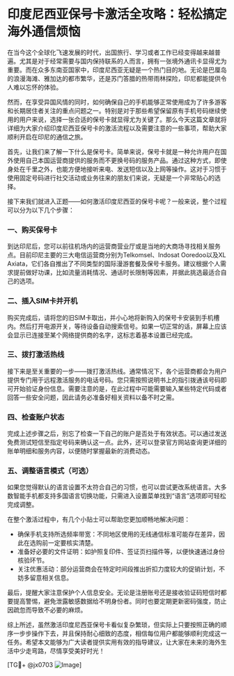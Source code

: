 # 印度尼西亚保号卡激活全攻略：轻松搞定海外通信烦恼

在当今这个全球化飞速发展的时代，出国旅行、学习或者工作已经变得越来越普遍。尤其是对于经常需要与国内保持联系的人而言，拥有一张境外通讯卡显得尤为重要。而在众多东南亚国家中，印度尼西亚无疑是一个热门目的地。无论是巴厘岛的浪漫海滩、雅加达的都市繁华，还是苏门答腊的热带雨林探险，印尼都能提供令人难以忘怀的体验。

然而，在享受异国风情的同时，如何确保自己的手机能够正常使用成为了许多游客和长期居住者关注的重点问题之一。特别是对于那些希望保留原有手机号码继续使用的用户来说，选择一张合适的保号卡就显得尤为关键了。那么今天这篇文章就将详细为大家介绍印度尼西亚保号卡的激活流程以及需要注意的一些事项，帮助大家顺利开启在印尼的通信之旅。

首先，让我们来了解一下什么是保号卡。简单来说，保号卡就是一种允许用户在国外使用自己本国运营商提供的服务而不更换号码的服务产品。通过这种方式，即使身处在千里之外，也能方便地接听来电、发送短信以及上网等操作。这对于习惯于使用固定号码进行社交活动或业务往来的朋友们来说，无疑是一个非常贴心的选择。

接下来我们就进入正题——如何激活印度尼西亚的保号卡呢？一般来说，整个过程可以分为以下几个步骤：

### 一、购买保号卡
到达印尼后，您可以前往机场内的运营商营业厅或是当地的大商场寻找相关服务点。目前印尼主要的三大电信运营商分别为Telkomsel、Indosat Ooredoo以及XL Axiata，它们各自推出了不同类型的国际漫游套餐及保号卡服务。建议根据个人需求提前做好功课，比如流量消耗情况、通话时长限制等因素，并据此挑选最适合自己的选项。

### 二、插入SIM卡并开机
购买完成后，请将您的旧SIM卡取出，并小心地将新购入的保号卡安装到手机槽内。然后打开电源开关，等待设备自动搜索信号。如果一切正常的话，屏幕上应该会显示已连接至某个网络提供商的名字，这标志着基本设置已经完成。

### 三、拨打激活热线
接下来是至关重要的一步——拨打激活热线。通常情况下，各个运营商都会为用户提供专门用于远程激活服务的电话号码。您只需按照说明书上的指引拨通该号码即可开始验证身份信息。需要注意的是，在此过程中可能需要输入某些特定代码或者回答一些安全问题，因此请务必准备好相关资料以备不时之需。

### 四、检查账户状态
完成上述步骤之后，别忘了检查一下自己的账户是否处于有效状态。可以通过发送免费测试短信至指定号码来确认这一点。此外，还可以登录官方网站查询更详细的账单明细和服务内容，以便随时掌握最新的消费动态。

### 五、调整语言模式（可选）
如果您觉得默认的语言设置不太符合自己的习惯，也可以尝试更改系统语言。大多数智能手机都支持多国语言切换功能，只需进入设置菜单找到“语言”选项即可轻松完成调整。

在整个激活过程中，有几个小贴士可以帮助您更加顺畅地解决问题：
- 确保手机支持所选频率带宽：不同地区使用的无线通信标准可能存在差异，因此在选购前一定要核实清楚。
- 准备好必要的文件证明：如护照复印件、签证页扫描件等，以便快速通过身份核验环节。
- 关注优惠活动：部分运营商会在特定时间段推出折扣力度较大的促销计划，不妨多留意相关信息。

最后，提醒大家注意保护个人信息安全。无论是注册账号还是接收验证码短信时都要提高警惕，避免泄露敏感数据给不明身份者。同时也要定期更新密码强度，防止因疏忽而导致不必要的麻烦。

综上所述，虽然激活印度尼西亚保号卡看似复杂繁琐，但实际上只要按照正确的顺序一步步操作下去，并且保持耐心细致的态度，相信每位用户都能够顺利完成这一任务。希望本文能够为广大读者提供实用有效的指导建议，让大家在未来的海外生活中少走弯路，尽情享受美好时光！

[TG💪+ @jx0703 ![Image](https://github.com/user-attachments/assets/dbca1d08-cadb-493c-b0ec-ad6f7a83f270)]